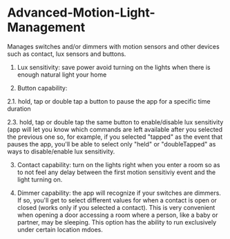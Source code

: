 # Advanced-Motion-Light-Management
Manages switches and/or dimmers with motion sensors and other devices such as contact, lux sensors and buttons. 

1. Lux sensitivity: save power avoid turning on the lights when there is enough natural light your home

2. Button capability: 
  
  2.1. hold, tap or double tap a button to pause the app for a specific time duration
  
  2.3. hold, tap or double tap the same button to enable/disable lux sensitivity (app will let you know which commands are left available after you selected the previous one so, for example, if you selected "tapped" as the event that pauses the app, you'll be able to select only "held" or "doubleTapped" as ways to disable/enable lux sensitivity. 
  
3. Contact capability: turn on the lights right when you enter a room so as to not feel any delay between the first motion sensitiviy event and the light turning on. 

4. Dimmer capability: the app will recognize if your switches are dimmers. If so, you'll get to select different values for when a contact is open or closed (works only if you selected a contact). This is very convenient when opening a door accessing a room where a person, like a baby or partner, may be sleeping. This option has the ability to run exclusively under certain location mdoes. 
